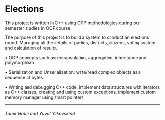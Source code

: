 # Elections

This project is written in C++ using OOP methodologies during our semester studies in OOP course.

The purpose of this project is to build a system to conduct an elections round.
Managing all the details of parties, districts, citizens, voting system and calculation of results.


•	OOP concepts such as: encapsulation, aggregation, inheritance and polymorphism 

•	Serialization and Unserialization: write/read complex objects as a sequence of bytes

•	Writing and debugging C++ code, implement data structures with iterators as C++ classes,
creating and using custom exceptions, implement custom memory manager using smart pointers
 
---

###### Tamir Houri and Yuval Yakovskind
